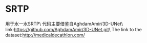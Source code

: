 # SRTP
用于水一水SRTP\\
代码主要借鉴自AghdamAmir/3D-UNet\\
link:<https://github.com/AghdamAmir/3D-UNet.git>\\
The link to the dataset:<http://medicaldecathlon.com/>
